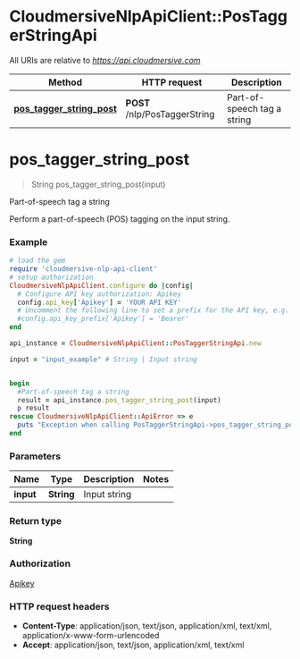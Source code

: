 # CloudmersiveNlpApiClient::PosTaggerStringApi

All URIs are relative to *https://api.cloudmersive.com*

Method | HTTP request | Description
------------- | ------------- | -------------
[**pos_tagger_string_post**](PosTaggerStringApi.md#pos_tagger_string_post) | **POST** /nlp/PosTaggerString | Part-of-speech tag a string


# **pos_tagger_string_post**
> String pos_tagger_string_post(input)

Part-of-speech tag a string

Perform a part-of-speech (POS) tagging on the input string.

### Example
```ruby
# load the gem
require 'cloudmersive-nlp-api-client'
# setup authorization
CloudmersiveNlpApiClient.configure do |config|
  # Configure API key authorization: Apikey
  config.api_key['Apikey'] = 'YOUR API KEY'
  # Uncomment the following line to set a prefix for the API key, e.g. 'Bearer' (defaults to nil)
  #config.api_key_prefix['Apikey'] = 'Bearer'
end

api_instance = CloudmersiveNlpApiClient::PosTaggerStringApi.new

input = "input_example" # String | Input string


begin
  #Part-of-speech tag a string
  result = api_instance.pos_tagger_string_post(input)
  p result
rescue CloudmersiveNlpApiClient::ApiError => e
  puts "Exception when calling PosTaggerStringApi->pos_tagger_string_post: #{e}"
end
```

### Parameters

Name | Type | Description  | Notes
------------- | ------------- | ------------- | -------------
 **input** | **String**| Input string | 

### Return type

**String**

### Authorization

[Apikey](../README.md#Apikey)

### HTTP request headers

 - **Content-Type**: application/json, text/json, application/xml, text/xml, application/x-www-form-urlencoded
 - **Accept**: application/json, text/json, application/xml, text/xml



